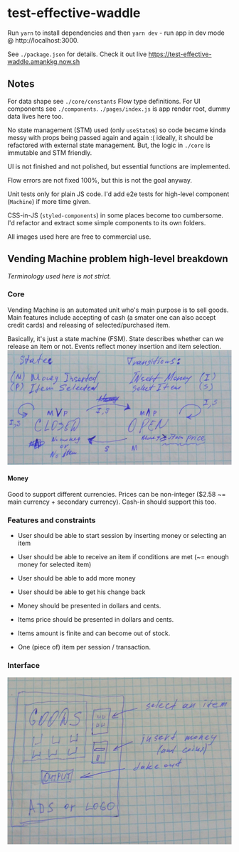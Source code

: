 # test-effective-waddle

Run `yarn` to install dependencies and then `yarn dev` - run app in dev mode @ http://localhost:3000.

See `./package.json` for details. Check it out live https://test-effective-waddle.amankkg.now.sh

## Notes

For data shape see `./core/constants` Flow type definitions. For UI components see `./components`. `./pages/index.js` is app render root, dummy data lives here too.

No state management (STM) used (only `useState`s) so code became kinda messy with props being passed again and again :( ideally, it should be refactored with external state management.
But, the logic in `./core` is immutable and STM friendly.

UI is not finished and not polished, but essential functions are implemented.

Flow errors are not fixed 100%, but this is not the goal anyway.

Unit tests only for plain JS code. I'd add e2e tests for high-level component (`Machine`) if more time given.

CSS-in-JS (`styled-components`) in some places become too cumbersome. I'd refactor and extract some simple components to its own folders.

All images used here are free to commercial use.

## Vending Machine problem high-level breakdown

_Terminology used here is not strict._

### Core

Vending Machine is an automated unit who's main purpose is to sell goods. Main features include accepting of cash (a smater one can also accept credit cards) and releasing of selected/purchased item.

Basically, it's just a state machine (FSM). State describes whether can we release an item or not. Events reflect money insertion and item selection.
![fsm]

#### Money

Good to support different currencies. Prices can be non-integer (\$2.58 ~= main currency + secondary currency). Cash-in should support this too.

### Features and constraints

- User should be able to start session by inserting money or selecting an item
- User should be able to receive an item if conditions are met (~= enough money for selected item)
- User should be able to add more money
- User should be able to get his change back

- Money should be presented in dollars and cents.
- Items price should be presented in dollars and cents.
- Items amount is finite and can become out of stock.
- One (piece of) item per session / transaction.

### Interface

![ui]

[fsm]: ./public/fsm.jpg
[ui]: ./public/ui.jpg
